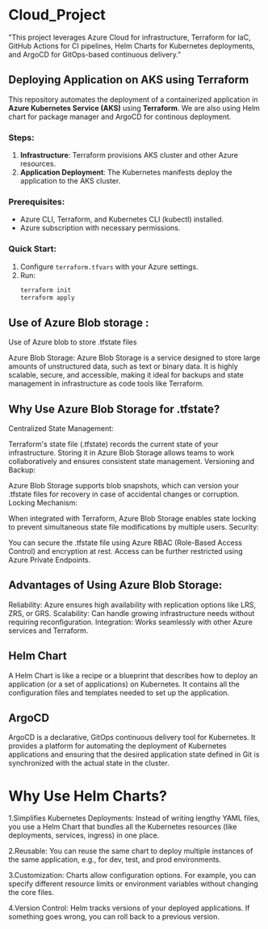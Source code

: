 # Cloud_Project
"This project leverages Azure Cloud for infrastructure, Terraform for IaC, GitHub Actions for CI pipelines, Helm Charts for Kubernetes deployments, and ArgoCD for GitOps-based continuous delivery."

## Deploying Application on AKS using Terraform

This repository automates the deployment of a containerized application in **Azure Kubernetes Service (AKS)** using **Terraform**.
We are also using Helm chart for package manager and ArgoCD for continous deployment.

### Steps:
1. **Infrastructure**: Terraform provisions AKS cluster and other Azure resources.
2. **Application Deployment**: The Kubernetes manifests deploy the application to the AKS cluster.

### Prerequisites:
- Azure CLI, Terraform, and Kubernetes CLI (kubectl) installed.
- Azure subscription with necessary permissions.

### Quick Start:
1. Configure `terraform.tfvars` with your Azure settings.
2. Run:
   ```bash
   terraform init
   terraform apply

## Use of Azure Blob storage :
Use of Azure blob to store .tfstate files

Azure Blob Storage: Azure Blob Storage is a service designed to store large amounts of unstructured data, such as text or binary data. It is highly scalable, secure, and accessible, making it ideal for backups and state management in infrastructure as code tools like Terraform.

## Why Use Azure Blob Storage for .tfstate?
Centralized State Management:

Terraform's state file (.tfstate) records the current state of your infrastructure. Storing it in Azure Blob Storage allows teams to work collaboratively and ensures consistent state management.
Versioning and Backup:

Azure Blob Storage supports blob snapshots, which can version your .tfstate files for recovery in case of accidental changes or corruption.
Locking Mechanism:

When integrated with Terraform, Azure Blob Storage enables state locking to prevent simultaneous state file modifications by multiple users.
Security:

You can secure the .tfstate file using Azure RBAC (Role-Based Access Control) and encryption at rest.
Access can be further restricted using Azure Private Endpoints.

## Advantages of Using Azure Blob Storage:
Reliability: Azure ensures high availability with replication options like LRS, ZRS, or GRS.
Scalability: Can handle growing infrastructure needs without requiring reconfiguration.
Integration: Works seamlessly with other Azure services and Terraform.

## Helm Chart 
A Helm Chart is like a recipe or a blueprint that describes how to deploy an application (or a set of applications) on Kubernetes. It contains all the configuration files and templates needed to set up the application.

## ArgoCD
ArgoCD is a declarative, GitOps continuous delivery tool for Kubernetes. It provides a platform for automating the deployment of Kubernetes applications and ensuring that the desired application state defined in Git is synchronized with the actual state in the cluster.

# Why Use Helm Charts?
1.Simplifies Kubernetes Deployments:
Instead of writing lengthy YAML files, you use a Helm Chart that bundles all the Kubernetes resources (like deployments, services, ingress) in one place.

2.Reusable:
You can reuse the same chart to deploy multiple instances of the same application, e.g., for dev, test, and prod environments.

3.Customization:
Charts allow configuration options. For example, you can specify different resource limits or environment variables without changing the core files.

4.Version Control:
Helm tracks versions of your deployed applications. If something goes wrong, you can roll back to a previous version.



